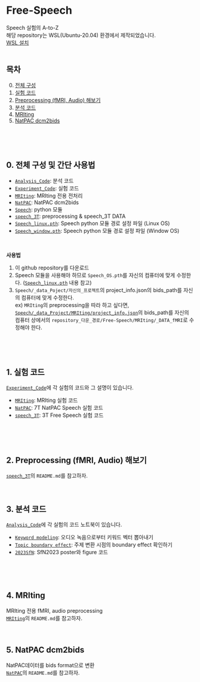 # Free-Speech
Speech 실험의 A-to-Z\
해당 repository는 WSL(Ubuntu-20.04) 환경에서 제작되었습니다. \
[WSL 설치](https://n-kwon.notion.site/Windows-Subsystem-for-Linux-abd46c09ce084bbea874fafc9a6cc99f)
<br/>
<br/>

## 목차
0. [전체 구성](#0-전체-구성)
1. [실험 코드](#1-실험-코드)
2. [Preprocessing (fMRI, Audio) 해보기](#2-preprocessing-fmri-audio-해보기)
3. [분석 코드](#3-분석-코드)
4. [MRIting](#4-mriting)
5. [NatPAC dcm2bids](#5-natpac-dcm2bids)
<br/>
<br/>
<br/>

## 0. 전체 구성 및 간단 사용법
- [`Analysis_Code`](Analysis_Code): 분석 코드
- [`Experiment_Code`](Experiment_Code): 실험 코드
- [`MRIting`](MRIting): MRIting 전용 전처리
- [`NatPAC`](NatPAC): NatPAC dcm2bids
- [`Speech`](Speech): python 모듈
- [`speech_3T`](speech_3T): preprocessing & speech_3T DATA
- [`Speech_linux.pth`](Speech_linux.pth): Speech python 모듈 경로 설정 파일 (Linux OS)
- [`Speech_window.pth`](Speech_window.pth): Speech python 모듈 경로 설정 파일 (Window OS)
<br/>

__사용법__
1. 이 github repository를 다운로드
2. Speech 모듈을 사용해야 하므로 `Speech_OS.pth`를 자신의 컴퓨터에 맞게 수정한다. ([`Speech_linux.pth`](Speech_linux.pth) 내용 참고)
3. `Speech/_data_Poject/자신의_프로젝트`의 project_info.json의 bids_path를 자신의 컴퓨터에 맞게 수정한다.\
    ex) `MRIting`의 preprocessing을 따라 하고 싶다면, [`Speech/_data_Project/MRIting/project_info.json`](Speech/_data_Project/MRIting/project_info.json)의 bids_path를 자신의 컴퓨터 상에서의 `repository_다운_경로/Free-Speech/MRIting/_DATA_fMRI`로 수정해야 한다.
<br/>
<br/>
<br/>

## 1. 실험 코드
[`Experiment_Code`](Experiment_Code)에 각 실험의 코드와 그 설명이 있습니다.
- [`MRIting`](Experiment_Code/MRIting): MRIting 실험 코드
- [`NatPAC`](Experiment_Code/NatPAC): 7T NatPAC Speech 실험 코드
- [`speech_3T`](Experiment_Code/speech_3T): 3T Free Speech 실험 코드
<br/>
<br/>
<br/>

## 2. Preprocessing (fMRI, Audio) 해보기
[`speech_3T`](speech_3T)의 `README.md`를 참고하자.
<br/>
<br/>
<br/>

## 3. 분석 코드
[`Analysis_Code`](Analysis_Code)에 각 실험의 코드 노트북이 있습니다.
- [`Keyword modeling`](Analysis_Code/Keyword_modeling.ipynb): 오디오 녹음으로부터 키워드 벡터 뽑아내기
- [`Topic boundary effect`](Analysis_Code/Topic_boundary_effect.ipynb): 주제 변환 시점의 boundary effect 확인하기
- [`2023SfN`](Analysis_Code/2023SfN/README.md): SfN2023 poster와 figure 코드
<br/>
<br/>
<br/>

## 4. MRIting
MRIting 전용 fMRI, audio preprocessing\
[`MRIting`](MRIting)의 `README.md`를 참고하자.
<br/>
<br/>
<br/>

## 5. NatPAC dcm2bids
NatPAC데이터를 bids format으로 변환\
[`NatPAC`](NatPAC)의 `README.md`를 참고하자.